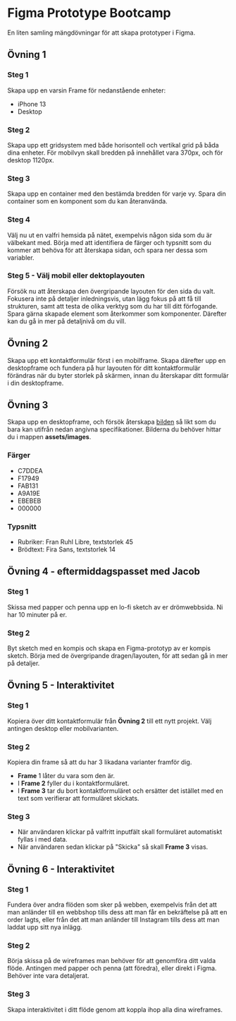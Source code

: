 # Figma Prototype Bootcamp
En liten samling mängdövningar för att skapa prototyper i Figma.

## Övning 1

### Steg 1

Skapa upp en varsin Frame för nedanstående enheter:

* iPhone 13
* Desktop

### Steg 2

Skapa upp ett gridsystem med både horisontell och vertikal grid på båda dina enheter. För mobilvyn skall bredden på innehållet vara 370px, och för desktop 1120px. 

### Steg 3

Skapa upp en container med den bestämda bredden för varje vy. Spara din container som en komponent som du kan återanvända.

### Steg 4

Välj nu ut en valfri hemsida på nätet, exempelvis någon sida som du är välbekant med. Börja med att identifiera de färger och typsnitt som du kommer att behöva för att återskapa sidan, och spara ner dessa som variabler.

### Steg 5 - Välj mobil eller dektoplayouten

Försök nu att återskapa den övergripande layouten för den sida du valt. Fokusera inte på detaljer inledningsvis, utan lägg fokus på att få till strukturen, samt att testa de olika verktyg som du har till ditt förfogande. Spara gärna skapade element som återkommer som komponenter. Därefter kan du gå in mer på detaljnivå om du vill.

## Övning 2

Skapa upp ett kontaktformulär först i en mobilframe. Skapa därefter upp en desktopframe och fundera på hur layouten för ditt kontaktformulär förändras när du byter storlek på skärmen, innan du återskapar ditt formulär i din desktopframe.

## Övning 3

Skapa upp en desktopframe, och försök återskapa [bilden](https://github.com/fu-ux-ui-fe24/exercise-prototype-bootcamp/blob/main/assets/mockup/desktop-insurance.png) så likt som du bara kan utifrån nedan angivna specifikationer. Bilderna du behöver hittar du i mappen **assets/images**.

### Färger

* C7DDEA
* F17949
* FAB131
* A9A19E
* EBEBEB
* 000000

### Typsnitt

* Rubriker: Fran Ruhl Libre, textstorlek 45
* Brödtext: Fira Sans, textstorlek 14

## Övning 4 - eftermiddagspasset med Jacob

### Steg 1

Skissa med papper och penna upp en lo-fi sketch av er drömwebbsida. Ni har 10 minuter på er.

### Steg 2

Byt sketch med en kompis och skapa en Figma-prototyp av er kompis sketch. Börja med de övergripande dragen/layouten, för att sedan gå in mer på detaljer.

## Övning 5 - Interaktivitet

### Steg 1
Kopiera över ditt kontaktformulär från **Övning 2** till ett nytt projekt. Välj antingen desktop eller mobilvarianten.

### Steg 2
Kopiera din frame så att du har 3 likadana varianter framför dig. 
* **Frame** 1 låter du vara som den är.
* I **Frame 2** fyller du i kontaktformuläret.
* I **Frame 3** tar du bort kontaktformuläret och ersätter det istället med en text som verifierar att formuläret skickats.

### Steg 3
* När användaren klickar på valfritt inputfält skall formuläret automatiskt fyllas i med data.
* När användaren sedan klickar på "Skicka" så skall **Frame 3** visas.

## Övning 6 - Interaktivitet

### Steg 1
Fundera över andra flöden som sker på webben, exempelvis från det att man anländer till en webbshop tills dess att man får en bekräftelse på att en order lagts, eller från det att man anländer till Instagram tills dess att man laddat upp sitt nya inlägg.

### Steg 2
Börja skissa på de wireframes man behöver för att genomföra ditt valda flöde. Antingen med papper och penna (att föredra), eller direkt i Figma. Behöver inte vara detaljerat.

### Steg 3
Skapa interaktivitet i ditt flöde genom att koppla ihop alla dina wireframes.



